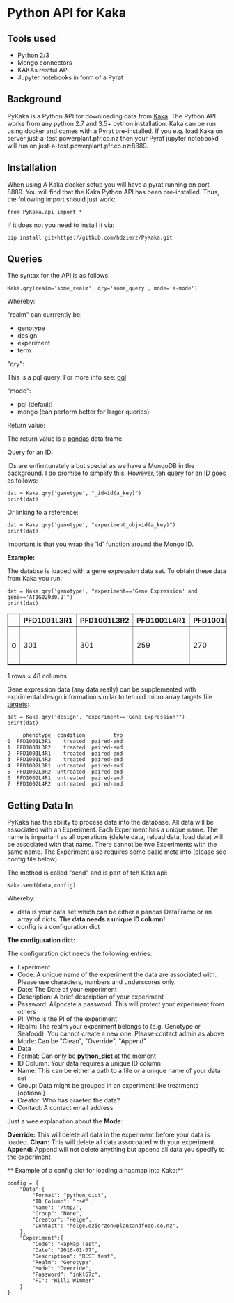 # Python API for Kaka

## Tools used

- Python 2/3
- Mongo connectors
- KAKAs restful API
- Jupyter notebooks in form of a Pyrat

## Background 

PyKaka is a Python API for downloading data from [Kaka](https://github.com/hdzierz/Kaka). The Python API works from any python 2.7 and 3.5+ python installation. Kaka can be run using docker and comes with a Pyrat pre-installed. If you e.g. load Kaka on server just-a-test.powerplant.pfr.co.nz then your Pyrat jupyter notebookd will run on just-a-test.powerplant.pfr.co.nz:8889. 

## Installation

When using A Kaka docker setup you will have a pyrat running on port 8889. You will find that the Kaka Python API has been pre-installed. Thus, the following import should just work:

```
from PyKaka.api import *
```

If it does not you need to install it via:

```
pip install git+https://github.com/hdzierz/PyKaka.git
```

## Queries
 
The syntax for the API is as follows:

```
Kaka.qry(realm='some_realm', qry='some_query', mode='a-mode') 
```

Whereby:

"realm" can currrently be:

- genotype
- design
- experiment
- term

"qry":

This is a pql query. For more info see: [pql](https://github.com/alonho/pql)

"mode":

- pql (default)
- mongo (can perform better for larger queries)

Return value:

The return value is a [pandas](http://pandas.pydata.org/) data frame.

Query for an ID:

IDs are unfirntunately a but special as we have a MongoDB in the background. I do promise to simplify this. However, teh query for an ID goes as follows:

```
dat = Kaka.qry('genotype', "_id=id(a_key)")
print(dat)

```

Or linking to a reference:

```
dat = Kaka.qry('genotype', "experiment_obj=id(a_key)")
print(dat)

```

Important is that you wrap the 'id' function around the Mongo ID. 


**Example:**

The databse is loaded with a gene expression data set. To obtain these data from Kaka you run:

```
dat = Kaka.qry('genotype', "experiment=='Gene Expression' and gene=='AT1G02930.2'")
print(dat)
```


<div>
<table border="1" class="dataframe">
  <thead>
    <tr style="text-align: right;">
      <th></th>
      <th>PFD1001L3R1</th>
      <th>PFD1001L3R2</th>
      <th>PFD1001L4R1</th>
      <th>PFD1001L4R2</th>
      <th>PFD1002L3R1</th>
      <th>PFD1002L3R2</th>
      <th>PFD1002L4R1</th>
      <th>PFD1002L4R2</th>
      <th>PFD2501L3R1</th>
      <th>PFD2501L3R2</th>
      <th>...</th>
      <th>experiment</th>
      <th>gene</th>
      <th>gene_name</th>
      <th>group</th>
      <th>lastupdateddate</th>
      <th>length</th>
      <th>name</th>
      <th>obs</th>
      <th>statuscode</th>
      <th>study</th>
    </tr>
  </thead>
  <tbody>
    <tr>
      <th>0</th>
      <td>301</td>
      <td>301</td>
      <td>259</td>
      <td>270</td>
      <td>281</td>
      <td>286</td>
      <td>274</td>
      <td>266</td>
      <td>750</td>
      <td>711</td>
      <td>...</td>
      <td>gene_expression</td>
      <td>AT1G02930.2</td>
      <td>glutathione S-transferase 6</td>
      <td>unknown</td>
      <td>2016-03-04 09:45:42.372</td>
      <td>866</td>
      <td>AT1G02930.2</td>
      <td>{}</td>
      <td>1</td>
      <td>56d8a2ca32d3300001f6f338</td>
    </tr>
  </tbody>
</table>
<p>1 rows × 48 columns</p>
</div>

Gene expression data (any data really) can be supplemented with exprimental design information similar to teh old micro array targets file [targets](http://svitsrv25.epfl.ch/R-doc/library/limma/html/readTargets.html):

```
dat = Kaka.qry('design', "experiment=='Gene Expression'")
print(dat)
```

```
     phenotype  condition         typ
0  PFD1001L3R1    treated  paired-end
1  PFD1001L3R2    treated  paired-end
2  PFD1001L4R1    treated  paired-end
3  PFD1001L4R2    treated  paired-end
4  PFD1002L3R1  untreated  paired-end
5  PFD1002L3R2  untreated  paired-end
6  PFD1002L4R1  untreated  paired-end
7  PFD1002L4R2  untreated  paired-end
```



## Getting Data In

PyKaka has the ability to process data into the database. All data will be associated with an Experiment. Each Experiment has a unique name. The name is impartant as
 all operations (delete data, reload data, load data) will be associated with that name. There cannot be two Experiments with the same name. The Experiment also requires
some basic meta info (please see config file below).

The method is called "send" and is part of teh Kaka api:

```
Kaka.send(data,config)
```

Whereby:

- data is your data set which can be either a pandas DataFrame or an array of dicts. **The data needs a unique ID column!** 
- config is a configuration dict

**The configuration dict:**

The configuration dict needs the following entries:

- Experiment 
 - Code: A unique name of the experiment the data are associated with. Please use characters, numbers and underscores only.
 - Date: The Date of your experiment
 - Description: A brief description of your experiment
 - Password: Allpocate a password. This will protect your experiment from others
 - PI: Who is the PI of the experiment
 - Realm: The realm your experiment belongs to (e.g. Genotype or Seafood). You cannot create a new one. Please contact admin as above
 - Mode: Can be "Clean", "Override", "Append"
- Data
 - Format: Can only be **python_dict** at the moment
 - ID Column: Your data requires a unique ID column
 - Name: This can be either a path to a file or a unique name of your data set
 - Group: Data might be grouped in an experiment like treatments [optional]
 - Creator: Who has craeted the data?
 - Contact: A contact email address 

Just a wee explanation about the **Mode**:

**Override:** This will delete all data in the experiment before your data is loaded. 
**Clean:** This will delete all data assocoated with your experiment
**Append:** Append will not delete anything but append all data you specify to the experiment 


** Example of a config dict for loading a hapmap into Kaka:**

```
config = {
    "Data":{
        "Format": "python_dict",
        "ID Column": "rs#" , 
        "Name": '/tmp/',
        "Group": "None",
        "Creator": "Helge",
        "Contact": "helge.dzierzon@plantandfood.co.nz",
    },
    "Experiment":{
        "Code": "HapMap_Test",
        "Date": "2016-01-07",
        "Description": "REST test",
        "Realm": "Genotype",
        "Mode": "Override",
        "Password": "inkl67z",
        "PI": "Willi Wimmer"
    }
}
```





